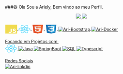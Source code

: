  ###😄 Ola Sou a Ariely, Bem vindo ao meu Perfil.

<div align="center">
  <a href="https://github.com/rafaballerini">
  <img height="180em" src="https://github-readme-stats.vercel.app/api?username=arielytamirys&show_icons=true&theme=dracula&include_all_commits=true&count_private=true"/>
  <img height="180em" src="https://github-readme-stats.vercel.app/api/top-langs/?username=arielytamirys&layout=compact&langs_count=7&theme=dracula"/>
</div>

<div style="display: inline_block"><br>
 
 
  
  <img align="center" alt="Ari-Js" height="30" width="40" src="https://raw.githubusercontent.com/devicons/devicon/master/icons/javascript/javascript-plain.svg">
  <img align="center" alt="Ari-React" height="30" width="40" src="https://raw.githubusercontent.com/devicons/devicon/master/icons/react/react-original.svg">
  <img align="center" alt="Ari-HTML" height="30" width="40" src="https://raw.githubusercontent.com/devicons/devicon/master/icons/html5/html5-original.svg">
  <img align="center" alt="Ari-CSS" height="30" width="40" src="https://raw.githubusercontent.com/devicons/devicon/master/icons/css3/css3-original.svg">
  <img align="center" alt="Ari-Bootstrap" height="30" width="40" src="https://cdn.jsdelivr.net/gh/devicons/devicon/icons/bootstrap/bootstrap-original-wordmark.svg" /> 
  <img align="center" alt="Ari-Docker" height="30" width="40" src="https://cdn.jsdelivr.net/gh/devicons/devicon/icons/docker/docker-original-wordmark.svg" />        
 </div>

 <div>
   </br>
 Focando em Projetos com:
   </br>
  
  <img align="center" alt="Ari-React" height="30" width="40" src="https://raw.githubusercontent.com/devicons/devicon/master/icons/react/react-original.svg">
  <img align="center" alt="Java" height="30" width="40"  src="https://cdn.jsdelivr.net/gh/devicons/devicon/icons/java/java-original-wordmark.svg" />
  <img align="center" alt="SpringBoot" height="30" width="40"  src="https://cdn.jsdelivr.net/gh/devicons/devicon/icons/spring/spring-original-wordmark.svg" />
  <img align="center" alt="SQL" height="30" width="40" src="https://cdn.jsdelivr.net/gh/devicons/devicon/icons/oracle/oracle-original.svg" />
  <img align="center" alt="Typescript" height="30" width="40" src="https://cdn.jsdelivr.net/gh/devicons/devicon/icons/typescript/typescript-original.svg" />
  </div>
 
  <div>
    </br>
  Redes Sociais
   </br>
  <a href= "https://www.linkedin.com/in/ariely-tamirys-a58aa4112/" target:"_blank"> <img src="https://cdn.jsdelivr.net/gh/devicons/devicon/icons/linkedin/linkedin-original-wordmark.svg"align="center" alt="Ari-linkdin" height="80" width="100" target:"_blank"></a>
</div>
